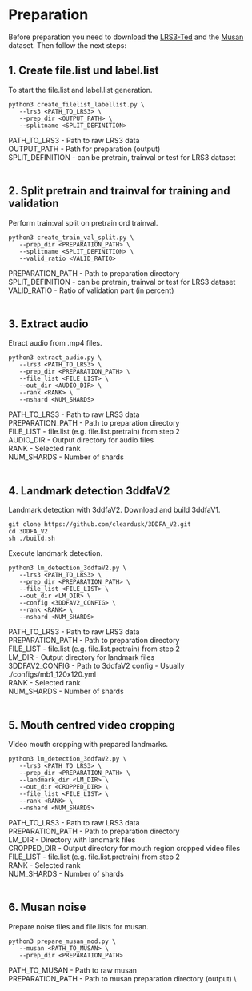 
# Preparation


Before preparation you need to download the [LRS3-Ted](https://www.robots.ox.ac.uk/~vgg/data/lip_reading/) and the [Musan](http://www.openslr.org/17/) dataset. Then follow the next steps:

## 1. Create file.list und label.list
To start the file.list and label.list generation.
```shell
python3 create_filelist_labellist.py \
   --lrs3 <PATH_TO_LRS3> \
   --prep_dir <OUTPUT_PATH> \
   --splitname <SPLIT_DEFINITION>
```
PATH_TO_LRS3 - Path to raw LRS3 data \
OUTPUT_PATH - Path for preparation (output) \
SPLIT_DEFINITION - can be pretrain, trainval or test for LRS3 dataset \
<br>

## 2. Split pretrain and trainval for training and validation
Perform train:val split on pretrain ord trainval.
```shell
python3 create_train_val_split.py \
   --prep_dir <PREPARATION_PATH> \
   --splitname <SPLIT_DEFINITION> \
   --valid_ratio <VALID_RATIO>
```
PREPARATION_PATH - Path to preparation directory \
SPLIT_DEFINITION - can be pretrain, trainval or test for LRS3 dataset \
VALID_RATIO - Ratio of validation part (in percent) \
<br>


## 3. Extract audio
Etract audio from .mp4 files.
```shell
python3 extract_audio.py \
   --lrs3 <PATH_TO_LRS3> \
   --prep_dir <PREPARATION_PATH> \
   --file_list <FILE_LIST> \
   --out_dir <AUDIO_DIR> \
   --rank <RANK> \
   --nshard <NUM_SHARDS>
```
PATH_TO_LRS3 - Path to raw LRS3 data \
PREPARATION_PATH - Path to preparation directory \
FILE_LIST - file.list (e.g. file.list.pretrain) from step 2 \
AUDIO_DIR -  Output directory for audio files \
RANK - Selected rank \
NUM_SHARDS - Number of shards \
<br>


## 4. Landmark detection 3ddfaV2
Landmark detection with 3ddfaV2.
Download and build 3ddfaV1.
```shell
git clone https://github.com/cleardusk/3DDFA_V2.git
cd 3DDFA_V2
sh ./build.sh
```
Execute landmark detection.
```shell
python3 lm_detection_3ddfaV2.py \
   --lrs3 <PATH_TO_LRS3> \
   --prep_dir <PREPARATION_PATH> \
   --file_list <FILE_LIST> \
   --out_dir <LM_DIR> \
   --config <3DDFAV2_CONFIG> \
   --rank <RANK> \
   --nshard <NUM_SHARDS>
```
PATH_TO_LRS3 - Path to raw LRS3 data \
PREPARATION_PATH - Path to preparation directory \
FILE_LIST - file.list (e.g. file.list.pretrain) from step 2 \
LM_DIR -  Output directory for landmark files \
3DDFAV2_CONFIG - Path to 3ddfaV2 config - Usually ./configs/mb1_120x120.yml \
RANK - Selected rank \
NUM_SHARDS - Number of shards \
<br>

## 5. Mouth centred video cropping
Video mouth cropping with prepared landmarks.
```shell
python3 lm_detection_3ddfaV2.py \
   --lrs3 <PATH_TO_LRS3> \
   --prep_dir <PREPARATION_PATH> \
   --landmark_dir <LM_DIR> \
   --out_dir <CROPPED_DIR> \
   --file_list <FILE_LIST> \
   --rank <RANK> \
   --nshard <NUM_SHARDS>
```
PATH_TO_LRS3 - Path to raw LRS3 data \
PREPARATION_PATH - Path to preparation directory \
LM_DIR - Directory with landmark files \
CROPPED_DIR - Output directory for mouth region cropped video files \
FILE_LIST - file.list (e.g. file.list.pretrain) from step 2 \
RANK - Selected rank \
NUM_SHARDS - Number of shards \
<br>


## 6. Musan noise
Prepare noise files and file.lists for musan.
```shell
python3 prepare_musan_mod.py \
   --musan <PATH_TO_MUSAN> \
   --prep_dir <PREPARATION_PATH>
```
PATH_TO_MUSAN - Path to raw musan \
PREPARATION_PATH - Path to musan preparation directory (output) \



